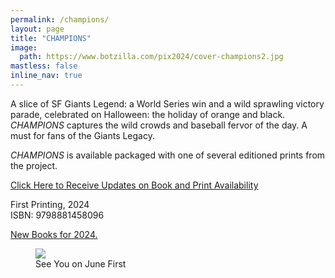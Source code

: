 ```yaml
---
permalink: /champions/
layout: page
title: "CHAMPIONS"
image:
  path: https://www.botzilla.com/pix2024/cover-champions2.jpg
mastless: false
inline_nav: true
---
```


A slice of SF Giants Legend: a World Series win and a wild sprawling victory parade, celebrated on Halloween: the holiday of orange and black. _CHAMPIONS_ captures the wild crowds and baseball fervor of the day. A must for fans of the Giants Legacy.

_CHAMPIONS_ is available packaged with one of several editioned prints from the project.

<a class="btn btn--info btn--large" href="mailto:kevin+books@vumondo.com?subject=Updates%20on%20CHAMPIONS&body=Please%20keep%20me%20informed%20of%20updates%20on%20sales%20availability%20of%20%22CHAMPIONS%22">Click Here to Receive Updates on Book and Print Availability</a>


First Printing, 2024<br/>ISBN: 9798881458096

<a href="{{ site.url }}/book24">New Books for 2024.</a>


<figure class="align-center">
<img src="https://www.botzilla.com/pix2024/Bjorke-AATS-BizCard-sRGB-web.jpg">
<figcaption>See You on June First</figcaption>
</figure>
